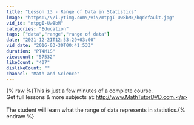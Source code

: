 ```yaml
---
title: "Lesson 13 - Range of Data in Statistics"
image: "https:\/\/i.ytimg.com\/vi\/mtpgI-Uw8bM\/hqdefault.jpg"
vid_id: "mtpgI-Uw8bM"
categories: "Education"
tags: ["data","range","range of data"]
date: "2021-12-21T12:53:29+03:00"
vid_date: "2016-03-30T00:41:53Z"
duration: "PT4M1S"
viewcount: "57532"
likeCount: "407"
dislikeCount: ""
channel: "Math and Science"
---
```

{% raw %}This is just a few minutes of a complete course. <br />Get full lessons &amp; more subjects at: <a rel="nofollow" target="blank" href="http://www.MathTutorDVD.com.">http://www.MathTutorDVD.com.</a><br /><br />The student will learn what the range of data represents in statistics.{% endraw %}
